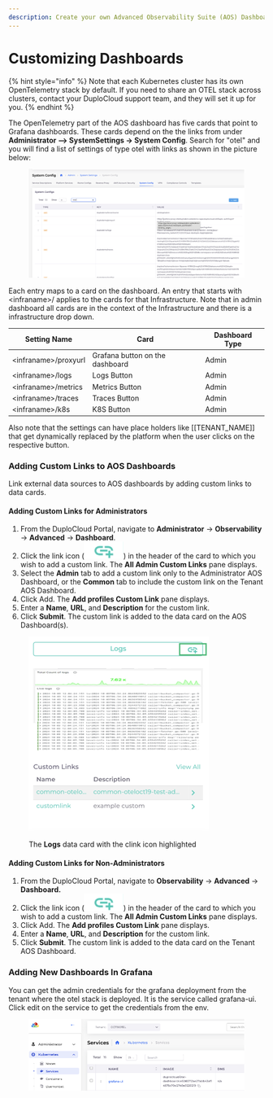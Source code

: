 ```yaml
---
description: Create your own Advanced Observability Suite (AOS) Dashboards
---
```


# Customizing Dashboards

{% hint style="info" %}
Note that each Kubernetes cluster has its own OpenTelemetry stack by default. If you need to share an OTEL stack across clusters, contact your DuploCloud support team, and they will set it up for you.
{% endhint %}

The OpenTelemetry part of the AOS dashboard has five cards that point to Grafana dashboards. These cards depend on the the links from under **Administrator --> SystemSettings -> System Config**. Search for "otel" and you will find a list of settings of type otel with links as shown in the picture below:

<figure><img src="../../../.gitbook/assets/image (9).png" alt=""><figcaption></figcaption></figure>

Each entry maps to a card on the dashboard. An entry that starts with \<infraname>/ applies to the cards for that Infrastructure. Note that in admin dashboard all cards are in the context of the Infrastructure and there is a infrastructure drop down.

| Setting Name          | Card                            | Dashboard Type |
| --------------------- | ------------------------------- | -------------- |
| \<infraname>/proxyurl | Grafana button on the dashboard | Admin          |
| \<infraname>/logs     | Logs Button                     | Admin          |
| \<infraname>/metrics  | Metrics Button                  | Admin          |
| \<infraname>/traces   | Traces Button                   | Admin          |
| \<infraname>/k8s      | K8S Button                      | Admin          |

Also note that the settings can have place holders like \[\[TENANT\_NAME]] that get dynamically replaced by the platform when the user clicks on the respective button.

### Adding Custom Links to AOS Dashboards

Link external data sources to AOS dashboards by adding custom links to data cards.&#x20;

#### Adding Custom Links for Administrators

1. From the DuploCloud Portal, navigate to **Administrator** -> **Observability** -> **Advanced** -> **Dashboard**.
2. Click the link icon (<img src="../../../.gitbook/assets/new link icon.png" alt="" data-size="line">) in the header of the card to which you wish to add a custom link. The **All Admin Custom Links** pane displays.
3. Select the **Admin** tab to add a custom link only to the Administrator AOS Dashboard, or the **Common** tab to include the custom link on the Tenant AOS Dashboard.
4. Click Add. The **Add profiles Custom Link** pane displays.
5. Enter a **Name**, **URL**, and **Description** for the custom link.&#x20;
6. Click **Submit**. The custom link is added to the data card on the AOS Dashboard(s).&#x20;

<div align="left"><figure><img src="../../../.gitbook/assets/new logs.png" alt="" width="354"><figcaption><p>The <strong>Logs</strong> data card with the clink icon highlighted</p></figcaption></figure></div>

#### Adding Custom Links for Non-Administrators

1. From the DuploCloud Portal, navigate to **Observability** -> **Advanced** -> **Dashboard.**
2. Click the link icon (<img src="../../../.gitbook/assets/new link icon.png" alt="" data-size="line">) in the header of the card to which you wish to add a custom link. The **All Admin Custom Links** pane displays.
3. Click Add. The **Add profiles Custom Link** pane displays.
4. Enter a **Name**, **URL**, and **Description** for the custom link.&#x20;
5. Click **Submit**. The custom link is added to the data card on the Tenant AOS Dashboard.&#x20;

### Adding New Dashboards In Grafana

You can get the admin credentials for the grafana deployment from the tenant where the otel stack is deployed. It is the service called grafana-ui. Click edit on the service to get the credentials from the env.

<figure><img src="../../../.gitbook/assets/image (1) (1) (1).png" alt=""><figcaption></figcaption></figure>
